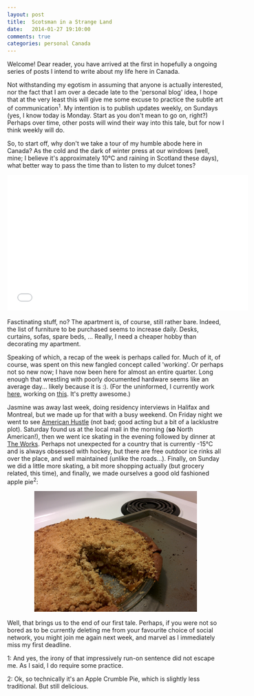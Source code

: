```yaml
---
layout: post
title:  Scotsman in a Strange Land
date:   2014-01-27 19:10:00
comments: true
categories: personal Canada
---
```


Welcome! Dear reader, you have arrived at the first in hopefully a ongoing
series of posts I intend to write about my life here in Canada.

Not withstanding my egotism in assuming that anyone is actually interested, nor
the fact that I am over a decade late to the 'personal blog' idea, I hope that
at the very least this will give me some excuse to practice the subtle art of
communication<sup>1</sup>. My intention is to publish updates weekly, on
Sundays (yes, I know today is Monday. Start as you don't mean to go on, right?)
Perhaps over time, other posts will wind their way into this tale, but for now
I think weekly will do.

So, to start off, why don't we take a tour of my humble abode here in Canada?
As the cold and the dark of winter press at our windows (well, mine; I believe
it's approximately 10&deg;C and raining in Scotland these days), what better
way to pass the time than to listen to my dulcet tones?

<center>
<iframe width="560" height="315" src="//www.youtube.com/embed/8myAwPsLUJE" frameborder="0" allowfullscreen></iframe>
</center>

Fasctinating stuff, no? The apartment is, of course, still rather bare. Indeed,
the list of furniture to be purchased seems to increase daily. Desks, curtains,
sofas, spare beds, ... Really, I need a cheaper hobby than decorating my
apartment.

Speaking of which, a recap of the week is perhaps called for. Much of it, of
course, was spent on this new fangled concept called 'working'. Or perhaps not
so new now; I have now been here for almost an entire quarter. Long enough that
wrestling with poorly documented hardware seems like an average day... likely
because it is :). (For the uninformed, I currently work
[here](http://www.google.ca/about/jobs/locations/waterloo/), working on
[this](https://fiber.google.com/about/). It's pretty awesome.)

Jasmine was away last week, doing residency interviews in Halifax and Montreal,
but we made up for that with a busy weekend. On Friday night we went to see
[American Hustle](http://www.imdb.com/title/tt1800241/) (not bad; good acting
but a bit of a lacklustre plot). Saturday found us at the local mall in the
morning (<b>so</b> North American!), then we went ice skating in the evening
followed by dinner at [The Works](http://www.worksburger.com/). Perhaps not
unexpected for a country that is currently -15&deg;C and is always obsessed
with hockey, but there are free outdoor ice rinks all over the place, and well
maintained (unlike the roads...). Finally, on Sunday we did a little more
skating, a bit more shopping actually (but grocery related, this time), and
finally, we made ourselves a good old fashioned apple pie<sup>2</sup>:

<center>
<img width="75%" src="/media/pics/pie.jpg"></img>
</center>

Well, that brings us to the end of our first tale. Perhaps, if you were not so
bored as to be currently deleting me from your favourite choice of social
network, you might join me again next week, and marvel as I immediately miss my
first deadline.

<p class="footnote">
1: And yes, the irony of that impressively run-on sentence did not escape me.
As I said, I do require some practice.
</p>
<p class="footnote">
2: Ok, so technically it's an Apple Crumble Pie, which is slightly less
traditional. But still delicious.
</p>
